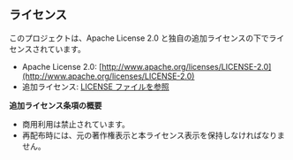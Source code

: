 ## ライセンス

このプロジェクトは、Apache License 2.0 と独自の追加ライセンスの下でライセンスされています。

* Apache License 2.0: [http://www.apache.org/licenses/LICENSE-2.0](http://www.apache.org/licenses/LICENSE-2.0)
* 追加ライセンス: [LICENSE ファイルを参照](LICENSE)

**追加ライセンス条項の概要**

* 商用利用は禁止されています。
* 再配布時には、元の著作権表示と本ライセンス表示を保持しなければなりません。
